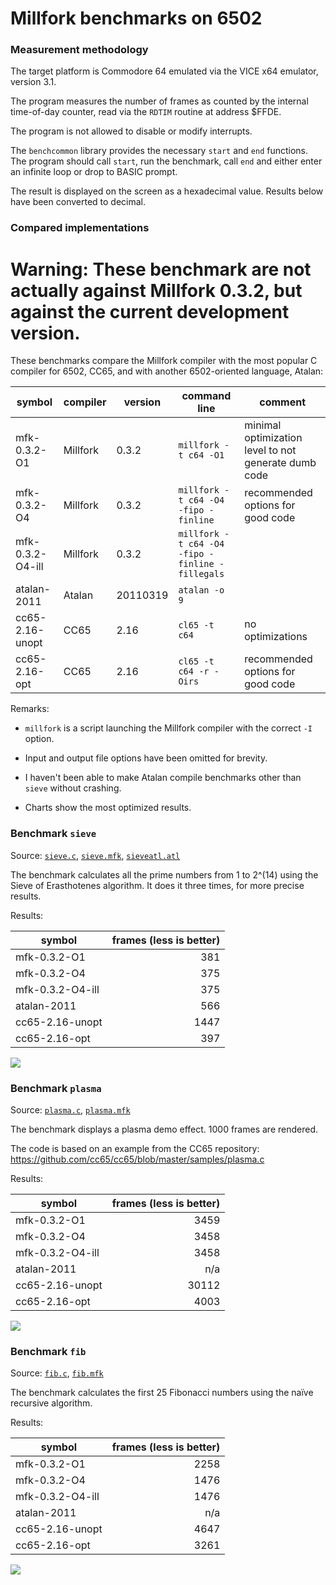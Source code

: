 # Millfork benchmarks on 6502

### Measurement methodology

The target platform is Commodore 64 emulated via the VICE x64 emulator, version 3.1.

The program measures the number of frames as counted by the internal time-of-day counter, read via the `RDTIM` routine at address $FFDE.

The program is not allowed to disable or modify interrupts.

The `benchcommon` library provides the necessary `start` and `end` functions. The program should call `start`, run the benchmark, call `end` and either enter an infinite loop or drop to BASIC prompt.

The result is displayed on the screen as a hexadecimal value. Results below have been converted to decimal.

### Compared implementations

# Warning: These benchmark are not actually against Millfork 0.3.2, but against the current development version.

These benchmarks compare the Millfork compiler with the most popular C compiler for 6502, CC65, and with another 6502-oriented language, Atalan:

| symbol            | compiler | version  | command line                                    | comment |
|-------------------|----------|----------|-------------------------------------------------|-|
| mfk-0.3.2-O1      | Millfork | 0.3.2    | `millfork -t c64 -O1`                           | minimal optimization level to not generate dumb code|
| mfk-0.3.2-O4      | Millfork | 0.3.2    | `millfork -t c64 -O4 -fipo -finline`            | recommended options for good code |
| mfk-0.3.2-O4-ill  | Millfork | 0.3.2    | `millfork -t c64 -O4 -fipo -finline -fillegals` | |
| atalan-2011       | Atalan   | 20110319 | `atalan -o 9`                                   | |
| cc65-2.16-unopt   | CC65     | 2.16     | `cl65 -t c64`                                   | no optimizations |
| cc65-2.16-opt     | CC65     | 2.16     | `cl65 -t c64 -r -Oirs`                          | recommended options for good code |

Remarks:

* `millfork` is a script launching the Millfork compiler with the correct `-I` option.

* Input and output file options have been omitted for brevity.

* I haven't been able to make Atalan compile benchmarks other than `sieve` without crashing.

* Charts show the most optimized results.

### Benchmark `sieve`

Source: [`sieve.c`](./sieve.c), [`sieve.mfk`](./sieve.mfk), [`sieveatl.atl`](./sieveatl.atl)

The benchmark calculates all the prime numbers from 1 to 2^(14) using the Sieve of Erasthotenes algorithm. It does it three times, for more precise results.

Results:

| symbol            | frames (less is better) |
|-|-:|
| mfk-0.3.2-O1      | 381 |
| mfk-0.3.2-O4      | 375 |
| mfk-0.3.2-O4-ill  | 375 |
| atalan-2011       | 566 |
| cc65-2.16-unopt   | 1447 |
| cc65-2.16-opt     | 397 |

![](https://image-charts.com/chart?cht=bhg&chs=700x400&chd=t:375|397|566&chdl=mfk-0.3.2-O4|cc65-2.16-opt|atalan-2011&chtt=Sieve%20benchmark%20(time%20in%20frames,%20less%20is%20better)&chma=10,10&chxt=x,y&chco=008000,aa0000,2200aa&chxl=0:||&chds=0,600&chxr=1,0,600)

### Benchmark `plasma`

Source: [`plasma.c`](./plasma.c), [`plasma.mfk`](./plasma.mfk)

The benchmark displays a plasma demo effect. 1000 frames are rendered.

The code is based on an example from the CC65 repository: https://github.com/cc65/cc65/blob/master/samples/plasma.c

Results:

| symbol            | frames (less is better) |
|-|-:|
| mfk-0.3.2-O1      | 3459 |
| mfk-0.3.2-O4      | 3458 |
| mfk-0.3.2-O4-ill  | 3458 |
| atalan-2011       | n/a |
| cc65-2.16-unopt   | 30112 |
| cc65-2.16-opt     | 4003 |

![](https://image-charts.com/chart?cht=bhg&chs=700x400&chd=t:3458|4003&chdl=mfk-0.3.2-O4|cc65-2.16-opt&chtt=Plasma%20benchmark%20(time%20in%20frames,%20less%20is%20better)&chma=10,10&chxt=x,y&chco=008000,aa0000&chxl=0:||&chds=0,50000&chxr=1,0,5000)


### Benchmark `fib`

Source: [`fib.c`](./fib.c), [`fib.mfk`](./fib.mfk)

The benchmark calculates the first 25 Fibonacci numbers using the naïve recursive algorithm.

Results:

| symbol            | frames (less is better) |
|-|-:|
| mfk-0.3.2-O1      | 2258 |
| mfk-0.3.2-O4      | 1476 |
| mfk-0.3.2-O4-ill  | 1476 |
| atalan-2011       | n/a |
| cc65-2.16-unopt   | 4647 |
| cc65-2.16-opt     | 3261 |

![](https://image-charts.com/chart?cht=bhg&chs=700x400&chd=t:1476|3261&chdl=mfk-0.3.2-O4|cc65-2.16-opt&chtt=Fibonacci%20benchmark%20(time%20in%20frames,%20less%20is%20better)&chma=10,10&chxt=x,y&chco=008000,aa0000&chxl=0:||&chds=0,4000&chxr=1,0,4000)

